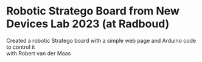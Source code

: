 # Robotic Stratego Board from New Devices Lab 2023 (at Radboud)
Created a robotic Stratego board
with a simple web page and Arduino code to control it
<br>
with Robert van der Maas
